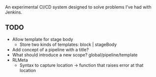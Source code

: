 An experimental CI/CD system designed to solve problems I've had with Jenkins.

## TODO

* Allow template for stage body
    * Store two kinds of templates: block | stageBody
* Add concept of a pipeline with a title?
* What should introduce a new scope? global/pipeline/template
* RLMeta
    * Syntax to capture location -> function that raises error at that location
